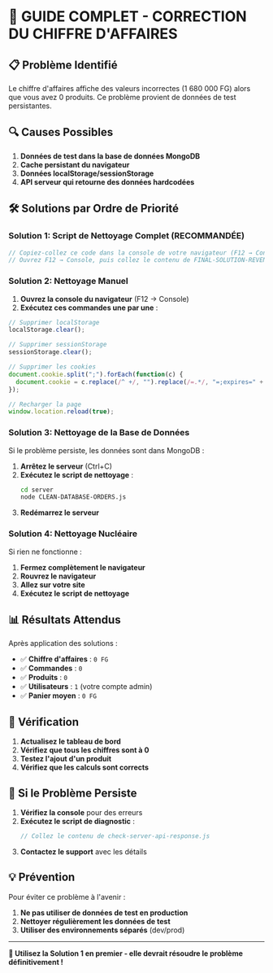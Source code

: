 # 🎯 GUIDE COMPLET - CORRECTION DU CHIFFRE D'AFFAIRES

## 📋 Problème Identifié

Le chiffre d'affaires affiche des valeurs incorrectes (1 680 000 FG) alors que vous avez 0 produits. Ce problème provient de données de test persistantes.

## 🔍 Causes Possibles

1. **Données de test dans la base de données MongoDB**
2. **Cache persistant du navigateur**
3. **Données localStorage/sessionStorage**
4. **API serveur qui retourne des données hardcodées**

## 🛠️ Solutions par Ordre de Priorité

### Solution 1: Script de Nettoyage Complet (RECOMMANDÉE)

```javascript
// Copiez-collez ce code dans la console de votre navigateur (F12 → Console)
// Ouvrez F12 → Console, puis collez le contenu de FINAL-SOLUTION-REVENUE-FIX.js
```

### Solution 2: Nettoyage Manuel

1. **Ouvrez la console du navigateur** (F12 → Console)
2. **Exécutez ces commandes une par une** :

```javascript
// Supprimer localStorage
localStorage.clear();

// Supprimer sessionStorage
sessionStorage.clear();

// Supprimer les cookies
document.cookie.split(";").forEach(function(c) { 
  document.cookie = c.replace(/^ +/, "").replace(/=.*/, "=;expires=" + new Date().toUTCString() + ";path=/"); 
});

// Recharger la page
window.location.reload(true);
```

### Solution 3: Nettoyage de la Base de Données

Si le problème persiste, les données sont dans MongoDB :

1. **Arrêtez le serveur** (Ctrl+C)
2. **Exécutez le script de nettoyage** :
   ```bash
   cd server
   node CLEAN-DATABASE-ORDERS.js
   ```
3. **Redémarrez le serveur**

### Solution 4: Nettoyage Nucléaire

Si rien ne fonctionne :

1. **Fermez complètement le navigateur**
2. **Rouvrez le navigateur**
3. **Allez sur votre site**
4. **Exécutez le script de nettoyage**

## 📊 Résultats Attendus

Après application des solutions :

- ✅ **Chiffre d'affaires** : `0 FG`
- ✅ **Commandes** : `0`
- ✅ **Produits** : `0`
- ✅ **Utilisateurs** : `1` (votre compte admin)
- ✅ **Panier moyen** : `0 FG`

## 🔄 Vérification

1. **Actualisez le tableau de bord**
2. **Vérifiez que tous les chiffres sont à 0**
3. **Testez l'ajout d'un produit**
4. **Vérifiez que les calculs sont corrects**

## 🚨 Si le Problème Persiste

1. **Vérifiez la console** pour des erreurs
2. **Exécutez le script de diagnostic** :
   ```javascript
   // Collez le contenu de check-server-api-response.js
   ```
3. **Contactez le support** avec les détails

## 💡 Prévention

Pour éviter ce problème à l'avenir :

1. **Ne pas utiliser de données de test en production**
2. **Nettoyer régulièrement les données de test**
3. **Utiliser des environnements séparés** (dev/prod)

---

**🎯 Utilisez la Solution 1 en premier - elle devrait résoudre le problème définitivement !**
